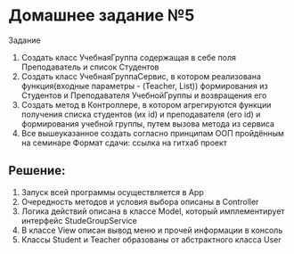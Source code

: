 # Домашнее задание №5
Задание
1. Создать класс УчебнаяГруппа содержащая в себе поля Преподаватель и список Студентов
2. Создать класс УчебнаяГруппаСервис, в котором реализована функция(входные параметры - (Teacher,
   List<Strudent>)) формирования из Студентов и Преподавателя УчебнойГруппы и возвращения его
3. Создать метод в Контроллере, в котором агрегируются функции получения списка студентов (их id) и
   преподавателя (его id) и формирования учебной группы, путем вызова метода из сервиса
4. Все вышеуказанное создать согласно принципам ООП пройдённым на семинаре
   Формат сдачи: ссылка на гитхаб проект

## Решение:
1. Запуск всей программы осуществляется в App
2. Очередность методов и условия выбора описаны в Controller
3. Логика действий описана в классе Model, который имплементирует интерфейс StudeGroupService
4. В классе View описан вывод меню и прочей информации в консоль
5. Классы Student и Teacher образованы от абстрактного класса User